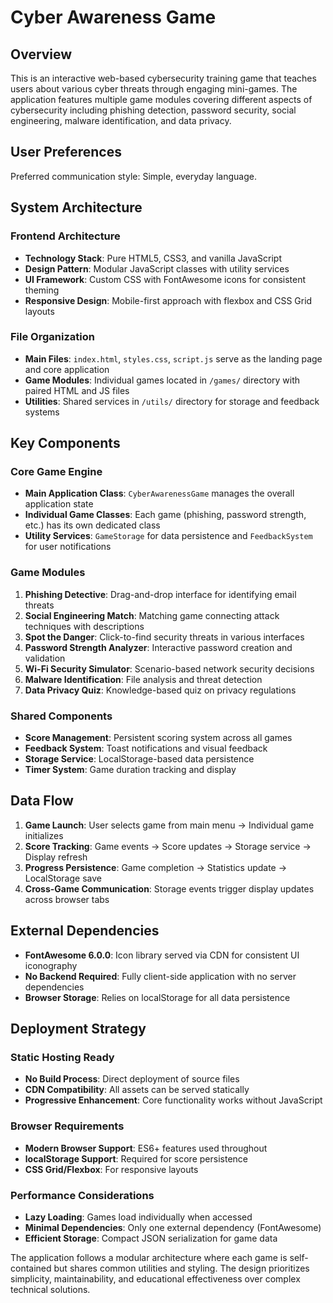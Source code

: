 # Cyber Awareness Game

## Overview

This is an interactive web-based cybersecurity training game that teaches users about various cyber threats through engaging mini-games. The application features multiple game modules covering different aspects of cybersecurity including phishing detection, password security, social engineering, malware identification, and data privacy.

## User Preferences

Preferred communication style: Simple, everyday language.

## System Architecture

### Frontend Architecture
- **Technology Stack**: Pure HTML5, CSS3, and vanilla JavaScript
- **Design Pattern**: Modular JavaScript classes with utility services
- **UI Framework**: Custom CSS with FontAwesome icons for consistent theming
- **Responsive Design**: Mobile-first approach with flexbox and CSS Grid layouts

### File Organization
- **Main Files**: `index.html`, `styles.css`, `script.js` serve as the landing page and core application
- **Game Modules**: Individual games located in `/games/` directory with paired HTML and JS files
- **Utilities**: Shared services in `/utils/` directory for storage and feedback systems

## Key Components

### Core Game Engine
- **Main Application Class**: `CyberAwarenessGame` manages the overall application state
- **Individual Game Classes**: Each game (phishing, password strength, etc.) has its own dedicated class
- **Utility Services**: `GameStorage` for data persistence and `FeedbackSystem` for user notifications

### Game Modules
1. **Phishing Detective**: Drag-and-drop interface for identifying email threats
2. **Social Engineering Match**: Matching game connecting attack techniques with descriptions
3. **Spot the Danger**: Click-to-find security threats in various interfaces
4. **Password Strength Analyzer**: Interactive password creation and validation
5. **Wi-Fi Security Simulator**: Scenario-based network security decisions
6. **Malware Identification**: File analysis and threat detection
7. **Data Privacy Quiz**: Knowledge-based quiz on privacy regulations

### Shared Components
- **Score Management**: Persistent scoring system across all games
- **Feedback System**: Toast notifications and visual feedback
- **Storage Service**: LocalStorage-based data persistence
- **Timer System**: Game duration tracking and display

## Data Flow

1. **Game Launch**: User selects game from main menu → Individual game initializes
2. **Score Tracking**: Game events → Score updates → Storage service → Display refresh
3. **Progress Persistence**: Game completion → Statistics update → LocalStorage save
4. **Cross-Game Communication**: Storage events trigger display updates across browser tabs

## External Dependencies

- **FontAwesome 6.0.0**: Icon library served via CDN for consistent UI iconography
- **No Backend Required**: Fully client-side application with no server dependencies
- **Browser Storage**: Relies on localStorage for all data persistence

## Deployment Strategy

### Static Hosting Ready
- **No Build Process**: Direct deployment of source files
- **CDN Compatibility**: All assets can be served statically
- **Progressive Enhancement**: Core functionality works without JavaScript

### Browser Requirements
- **Modern Browser Support**: ES6+ features used throughout
- **localStorage Support**: Required for score persistence
- **CSS Grid/Flexbox**: For responsive layouts

### Performance Considerations
- **Lazy Loading**: Games load individually when accessed
- **Minimal Dependencies**: Only one external dependency (FontAwesome)
- **Efficient Storage**: Compact JSON serialization for game data

The application follows a modular architecture where each game is self-contained but shares common utilities and styling. The design prioritizes simplicity, maintainability, and educational effectiveness over complex technical solutions.